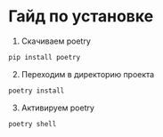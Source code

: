# Гайд по установке
1. Скачиваем poetry
```bash
pip install poetry
```
2. Переходим в директорию проекта
```bash
poetry install
```
3. Активируем poetry
```bash
poetry shell
```